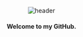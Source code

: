 <div align="center">
  
  ![header](https://capsule-render.vercel.app/api?type=Venom&text=I&nbsp;am&nbsp;Obebe.)

#### Welcome to my GitHub.

  <br/>
  <br/>
</div>
